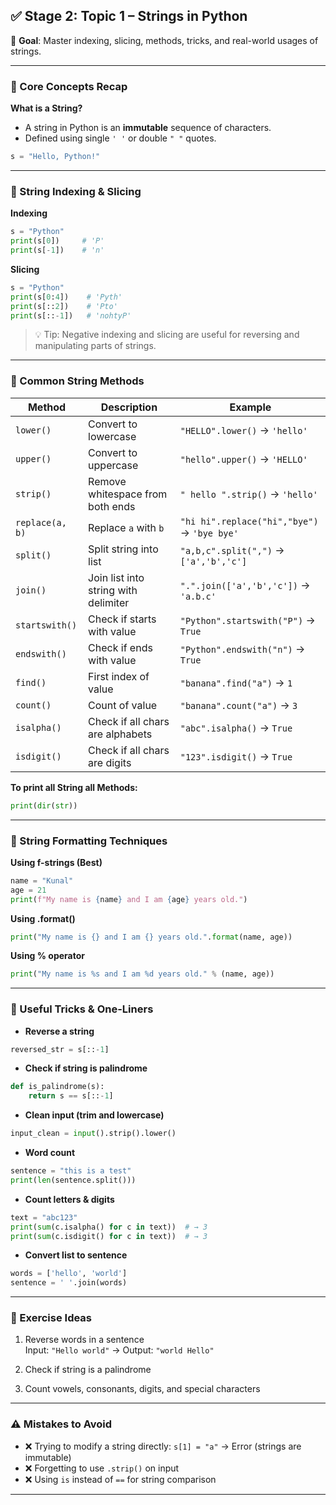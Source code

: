 
## ✅ Stage 2: Topic 1 – Strings in Python

🎯 **Goal**: Master indexing, slicing, methods, tricks, and real-world usages of strings.

---

### 🧠 Core Concepts Recap

**What is a String?**  
- A string in Python is an **immutable** sequence of characters.  
- Defined using single `' '` or double `" "` quotes.

```python
s = "Hello, Python!"
```

---

### 🧩 String Indexing & Slicing

**Indexing**
```python
s = "Python"
print(s[0])     # 'P'
print(s[-1])    # 'n'
```

**Slicing**
```python
s = "Python"
print(s[0:4])    # 'Pyth'
print(s[::2])    # 'Pto'
print(s[::-1])   # 'nohtyP'
```

> 💡 Tip: Negative indexing and slicing are useful for reversing and manipulating parts of strings.

---

### 🧪 Common String Methods

| Method           | Description                            | Example                                 |
|------------------|----------------------------------------|-----------------------------------------|
| `lower()`        | Convert to lowercase                   | `"HELLO".lower()` → `'hello'`           |
| `upper()`        | Convert to uppercase                   | `"hello".upper()` → `'HELLO'`           |
| `strip()`        | Remove whitespace from both ends       | `" hello ".strip()` → `'hello'`         |
| `replace(a, b)`  | Replace `a` with `b`                   | `"hi hi".replace("hi","bye")` → `'bye bye'` |
| `split()`        | Split string into list                 | `"a,b,c".split(",")` → `['a','b','c']`  |
| `join()`         | Join list into string with delimiter   | `".".join(['a','b','c'])` → `'a.b.c'`   |
| `startswith()`   | Check if starts with value             | `"Python".startswith("P")` → `True`     |
| `endswith()`     | Check if ends with value               | `"Python".endswith("n")` → `True`       |
| `find()`         | First index of value                   | `"banana".find("a")` → `1`              |
| `count()`        | Count of value                         | `"banana".count("a")` → `3`             |
| `isalpha()`      | Check if all chars are alphabets       | `"abc".isalpha()` → `True`              |
| `isdigit()`      | Check if all chars are digits          | `"123".isdigit()` → `True`              |

**To print all String all Methods:**
```python
print(dir(str))
```

---

### 🧠 String Formatting Techniques

**Using f-strings (Best)**
```python
name = "Kunal"
age = 21
print(f"My name is {name} and I am {age} years old.")
```

**Using .format()**
```python
print("My name is {} and I am {} years old.".format(name, age))
```

**Using % operator**
```python
print("My name is %s and I am %d years old." % (name, age))
```

---

### 🧠 Useful Tricks & One-Liners

- **Reverse a string**
```python
reversed_str = s[::-1]
```

- **Check if string is palindrome**
```python
def is_palindrome(s):
    return s == s[::-1]
```

- **Clean input (trim and lowercase)**
```python
input_clean = input().strip().lower()
```

- **Word count**
```python
sentence = "this is a test"
print(len(sentence.split()))
```

- **Count letters & digits**
```python
text = "abc123"
print(sum(c.isalpha() for c in text))  # → 3
print(sum(c.isdigit() for c in text))  # → 3
```

- **Convert list to sentence**
```python
words = ['hello', 'world']
sentence = ' '.join(words)
```

---

### 📝 Exercise Ideas

1. Reverse words in a sentence  
   Input: `"Hello world"` → Output: `"world Hello"`

2. Check if string is a palindrome

3. Count vowels, consonants, digits, and special characters

---

### ⚠️ Mistakes to Avoid

- ❌ Trying to modify a string directly: `s[1] = "a"` → Error (strings are immutable)
- ❌ Forgetting to use `.strip()` on input
- ❌ Using `is` instead of `==` for string comparison

---

